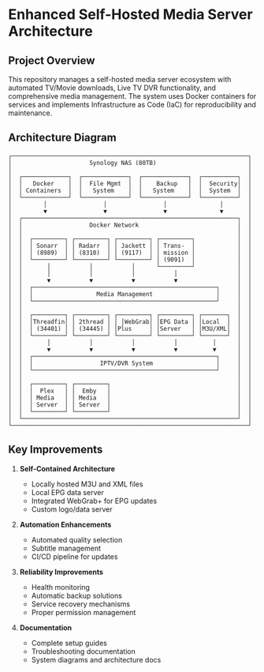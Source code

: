 # Enhanced Self-Hosted Media Server Architecture

## Project Overview
This repository manages a self-hosted media server ecosystem with automated TV/Movie downloads, Live TV DVR functionality, and comprehensive media management. The system uses Docker containers for services and implements Infrastructure as Code (IaC) for reproducibility and maintenance.

## Architecture Diagram
```
┌───────────────────────────────────────────────────────────────────┐
│                      Synology NAS (80TB)                          │
│                                                                   │
│  ┌─────────────┐  ┌─────────────┐  ┌─────────────┐  ┌──────────┐  │
│  │   Docker    │  │  File Mgmt  │  │    Backup   │  │  Security│  │
│  │ Containers  │  │   System    │  │   System    │  │  System  │  │
│  └─────────────┘  └─────────────┘  └─────────────┘  └──────────┘  │
│         │                │                │               │       │
│         ▼                ▼                ▼               ▼       │
│  ┌─────────────────────────────────────────────────────────────┐  │
│  │                   Docker Network                            │  │
│  │                                                             │  │
│  │  ┌─────────┐ ┌─────────┐ ┌─────────┐ ┌─────────┐            │  │
│  │  │ Sonarr  │ │ Radarr  │ │ Jackett │ │ Trans-  │            │  │
│  │  │ (8989)  │ │ (8310)  │ │ (9117)  │ │ mission │            │  │
│  │  └─────────┘ └─────────┘ └─────────┘ │ (9091)  │            │  │
│  │       │           │           │      └─────────┘            │  │
│  │       │           │           │           │                 │  │
│  │       ▼           ▼           ▼           ▼                 │  │
│  │  ┌────────────────────────────────────────────────────┐     │  │
│  │  │                  Media Management                  │     │  │
│  │  └────────────────────────────────────────────────────┘     │  │
│  │                                                             │  │
│  │  ┌─────────┐ ┌─────────┐ ┌─────────┐ ┌─────────┐ ┌───────┐  │  │
│  │  │Threadfin│ │ 2thread │ │ │WebGrab│ │EPG Data │ │Local  │  │  │
│  │  │ (34401) │ │ (34445) │ │Plus     │ │Server   │ │M3U/XML│  │  │
│  │  └─────────┘ └─────────┘ └─────────┘ └─────────┘ └───────┘  │  │
│  │       │           │           │           │          │      │  │
│  │       ▼           ▼           ▼           ▼          ▼      │  │
│  │  ┌────────────────────────────────────────────────────┐     │  │
│  │  │                   IPTV/DVR System                  │     │  │
│  │  └────────────────────────────────────────────────────┘     │  │
│  │                                                             │  │
│  │  ┌─────────┐ ┌─────────┐                                    │  │
│  │  │  Plex   │ │  Emby   │                                    │  │
│  │  │ Media   │ │ Media   │                                    │  │
│  │  │ Server  │ │ Server  │                                    │  │
│  │  └─────────┘ └─────────┘                                    │  │
│  └─────────────────────────────────────────────────────────────┘  │
└───────────────────────────────────────────────────────────────────┘
```

## Key Improvements
1. **Self-Contained Architecture**
   - Locally hosted M3U and XML files
   - Local EPG data server
   - Integrated WebGrab+ for EPG updates
   - Custom logo/data server

2. **Automation Enhancements**
   - Automated quality selection
   - Subtitle management
   - CI/CD pipeline for updates

3. **Reliability Improvements**
   - Health monitoring
   - Automatic backup solutions
   - Service recovery mechanisms
   - Proper permission management

4. **Documentation**
   - Complete setup guides
   - Troubleshooting documentation
   - System diagrams and architecture docs
